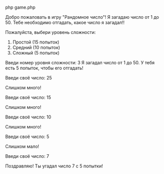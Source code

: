 php game.php

Добро пожаловать в игру "Рандомное число"!
Я загадаю число от 1 до 50.
Тебе необходимо отгадать, какое число я загадал!!

Пожалуйста, выбери уровень сложности:
1. Простой (15 попыток)
2. Средний (10 попыток)
3. Сложный (5 попыток)

Введи номер уровня сложности: 3
Я загадал число от 1 до 50. У тебя есть 5 попыток, чтобы его отгадать!

Введи своё число: 25

Слишком много!

Введи своё число: 15

Слишком много!

Введи своё число: 10

Слишком много!

Введи своё число: 5

Слишком мало!

Введи своё число: 7

Поздравляю! Ты угадал число 7 с 5 попытки!
